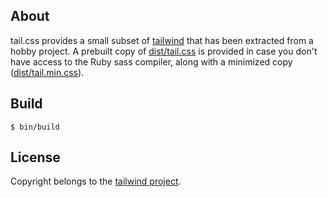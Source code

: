 ## About

tail.css provides a small subset of
[tailwind](https://tailwindcss.com/)
that has been extracted from a hobby project. A prebuilt copy of
[dist/tail.css](dist/tail.css)
is provided in case you don't have access to the Ruby sass compiler,
along with a minimized copy
([dist/tail.min.css](dist/tail.min.css)).

## Build

    $ bin/build

## License

Copyright belongs to the
[tailwind project](https://tailwindcss.com/).
